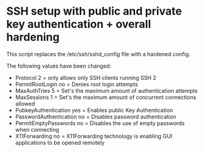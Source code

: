 # SSH setup with public and private key authentication + overall hardening

This script replaces the /etc/ssh/sshd_config file with a hardened config.

The following values have been changed:
- Protocol 2 = only allows only SSH clients running SSH 2
- PermitRootLogin no = Denies root login attempts 
- MaxAuthTries 5 = Set's the maximum amount of authentication attempts
- MaxSessions 1 = Set's the maximum amount of concurrent connections allowed
- PubkeyAuthentication yes = Enables public Key Authentication
- PasswordAuthentication no = Disables password authentication
- PermitEmptyPasswords no = Disables the use of empty passwords when connecting 
- X11Forwarding no = X11Forwarding technology is enabling GUI applications to be opened remotely
